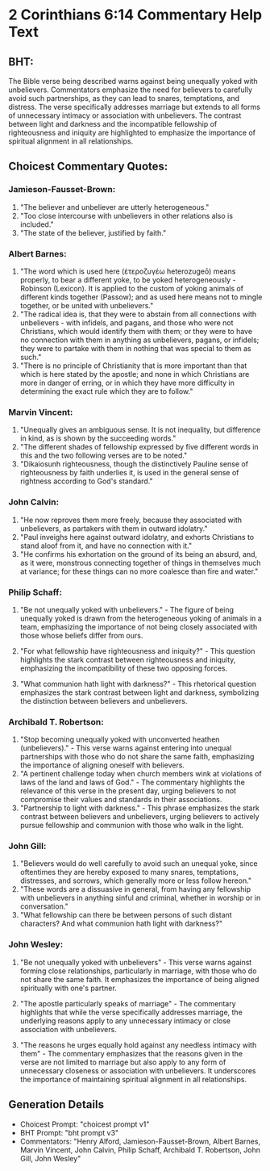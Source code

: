 # 2 Corinthians 6:14 Commentary Help Text

## BHT:
The Bible verse being described warns against being unequally yoked with unbelievers. Commentators emphasize the need for believers to carefully avoid such partnerships, as they can lead to snares, temptations, and distress. The verse specifically addresses marriage but extends to all forms of unnecessary intimacy or association with unbelievers. The contrast between light and darkness and the incompatible fellowship of righteousness and iniquity are highlighted to emphasize the importance of spiritual alignment in all relationships.

## Choicest Commentary Quotes:
### Jamieson-Fausset-Brown:
1. "The believer and unbeliever are utterly heterogeneous."
2. "Too close intercourse with unbelievers in other relations also is included."
3. "The state of the believer, justified by faith."

### Albert Barnes:
1. "The word which is used here (ἑτεροζυγέω heterozugeō) means properly, to bear a different yoke, to be yoked heterogeneously - Robinson (Lexicon). It is applied to the custom of yoking animals of different kinds together (Passow); and as used here means not to mingle together, or be united with unbelievers."
2. "The radical idea is, that they were to abstain from all connections with unbelievers - with infidels, and pagans, and those who were not Christians, which would identify them with them; or they were to have no connection with them in anything as unbelievers, pagans, or infidels; they were to partake with them in nothing that was special to them as such."
3. "There is no principle of Christianity that is more important than that which is here stated by the apostle; and none in which Christians are more in danger of erring, or in which they have more difficulty in determining the exact rule which they are to follow."

### Marvin Vincent:
1. "Unequally gives an ambiguous sense. It is not inequality, but difference in kind, as is shown by the succeeding words."
2. "The different shades of fellowship expressed by five different words in this and the two following verses are to be noted."
3. "Dikaiosunh righteousness, though the distinctively Pauline sense of righteousness by faith underlies it, is used in the general sense of rightness according to God's standard."

### John Calvin:
1. "He now reproves them more freely, because they associated with unbelievers, as partakers with them in outward idolatry."
2. "Paul inveighs here against outward idolatry, and exhorts Christians to stand aloof from it, and have no connection with it."
3. "He confirms his exhortation on the ground of its being an absurd, and, as it were, monstrous connecting together of things in themselves much at variance; for these things can no more coalesce than fire and water."

### Philip Schaff:
1. "Be not unequally yoked with unbelievers." - The figure of being unequally yoked is drawn from the heterogeneous yoking of animals in a team, emphasizing the importance of not being closely associated with those whose beliefs differ from ours. 

2. "For what fellowship have righteousness and iniquity?" - This question highlights the stark contrast between righteousness and iniquity, emphasizing the incompatibility of these two opposing forces. 

3. "What communion hath light with darkness?" - This rhetorical question emphasizes the stark contrast between light and darkness, symbolizing the distinction between believers and unbelievers.

### Archibald T. Robertson:
1. "Stop becoming unequally yoked with unconverted heathen (unbelievers)." - This verse warns against entering into unequal partnerships with those who do not share the same faith, emphasizing the importance of aligning oneself with believers.
2. "A pertinent challenge today when church members wink at violations of laws of the land and laws of God." - The commentary highlights the relevance of this verse in the present day, urging believers to not compromise their values and standards in their associations.
3. "Partnership to light with darkness." - This phrase emphasizes the stark contrast between believers and unbelievers, urging believers to actively pursue fellowship and communion with those who walk in the light.

### John Gill:
1. "Believers would do well carefully to avoid such an unequal yoke, since oftentimes they are hereby exposed to many snares, temptations, distresses, and sorrows, which generally more or less follow hereon."
2. "These words are a dissuasive in general, from having any fellowship with unbelievers in anything sinful and criminal, whether in worship or in conversation."
3. "What fellowship can there be between persons of such distant characters? And what communion hath light with darkness?"

### John Wesley:
1. "Be not unequally yoked with unbelievers" - This verse warns against forming close relationships, particularly in marriage, with those who do not share the same faith. It emphasizes the importance of being aligned spiritually with one's partner.

2. "The apostle particularly speaks of marriage" - The commentary highlights that while the verse specifically addresses marriage, the underlying reasons apply to any unnecessary intimacy or close association with unbelievers.

3. "The reasons he urges equally hold against any needless intimacy with them" - The commentary emphasizes that the reasons given in the verse are not limited to marriage but also apply to any form of unnecessary closeness or association with unbelievers. It underscores the importance of maintaining spiritual alignment in all relationships.


## Generation Details
- Choicest Prompt: "choicest prompt v1"
- BHT Prompt: "bht prompt v3"
- Commentators: "Henry Alford, Jamieson-Fausset-Brown, Albert Barnes, Marvin Vincent, John Calvin, Philip Schaff, Archibald T. Robertson, John Gill, John Wesley"
